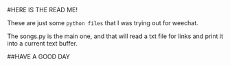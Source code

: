 #HERE IS THE READ ME!

These are just some `python files` that I was trying out for weechat.

The songs.py is the main one, and that will read a txt file for links and print it into a current text buffer.

##HAVE A GOOD DAY
